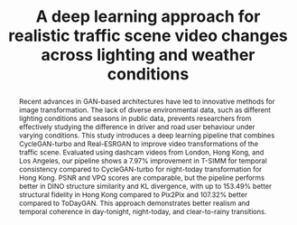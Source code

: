 ---
layout: publication
sitemap: false
title: "A deep learning approach for realistic traffic scene video changes across lighting and weather conditions"
authors: Alam, M. S., Parmar, S. H., Martens, M.,& Bazilinskyy, P.
pdf: traffic-pipeline
image: traffic-pipeline.png
display: Submitted for publication.
year: 
doi: 
code: https://github.com/Shaadalam9/traffic-pipeline
abstract: "Recent advances in GAN-based architectures have led to innovative methods for image transformation. The lack of diverse environmental data, such as different lighting conditions and seasons in public data, prevents researchers from effectively studying the difference in driver and road user behaviour under varying conditions. This study introduces a deep learning pipeline that combines CycleGAN-turbo and Real-ESRGAN to improve video transformations of the traffic scene. Evaluated using dashcam videos from London, Hong Kong, and Los Angeles, our pipeline shows a 7.97% improvement in T-SIMM for temporal consistency compared to CycleGAN-turbo for night-today transformation for Hong Kong. PSNR and VPQ scores are comparable, but the pipeline performs better in DINO structure similarity and KL divergence, with up to 153.49% better structural fidelity in Hong Kong compared to Pix2Pix and 107.32% better compared to ToDayGAN. This approach demonstrates better realism and temporal coherence in day-tonight, night-today, and clear-to-rainy transitions."
---